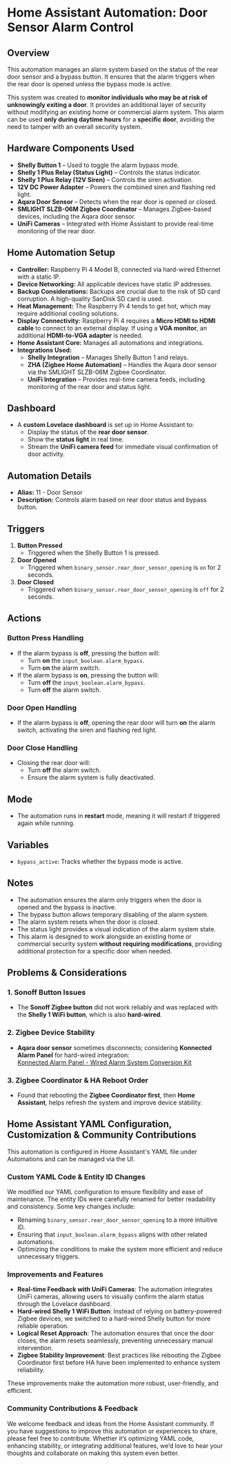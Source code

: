 # Home Assistant Automation: Door Sensor Alarm Control

## Overview
This automation manages an alarm system based on the status of the rear door sensor and a bypass button. It ensures that the alarm triggers when the rear door is opened unless the bypass mode is active.

This system was created to **monitor individuals who may be at risk of unknowingly exiting a door**. It provides an additional layer of security without modifying an existing home or commercial alarm system. This alarm can be used **only during daytime hours** for a **specific door**, avoiding the need to tamper with an overall security system.

## Hardware Components Used
- **Shelly Button 1** – Used to toggle the alarm bypass mode.
- **Shelly 1 Plus Relay (Status Light)** – Controls the status indicator.
- **Shelly 1 Plus Relay (12V Siren)** – Controls the siren activation.
- **12V DC Power Adapter** – Powers the combined siren and flashing red light.
- **Aqara Door Sensor** – Detects when the rear door is opened or closed.
- **SMLIGHT SLZB-06M Zigbee Coordinator** – Manages Zigbee-based devices, including the Aqara door sensor.
- **UniFi Cameras** – Integrated with Home Assistant to provide real-time monitoring of the rear door.

## Home Automation Setup
- **Controller:** Raspberry Pi 4 Model B, connected via hard-wired Ethernet with a static IP.
- **Device Networking:** All applicable devices have static IP addresses.
- **Backup Considerations:** Backups are crucial due to the risk of SD card corruption. A high-quality SanDisk SD card is used.
- **Heat Management:** The Raspberry Pi 4 tends to get hot, which may require additional cooling solutions.
- **Display Connectivity:** Raspberry Pi 4 requires a **Micro HDMI to HDMI cable** to connect to an external display. If using a **VGA monitor**, an additional **HDMI-to-VGA adapter** is needed.
- **Home Assistant Core:** Manages all automations and integrations.
- **Integrations Used:**
  - **Shelly Integration** – Manages Shelly Button 1 and relays.
  - **ZHA (Zigbee Home Automation)** – Handles the Aqara door sensor via the SMLIGHT SLZB-06M Zigbee Coordinator.
  - **UniFi Integration** – Provides real-time camera feeds, including monitoring of the rear door and status light.

## Dashboard
- A **custom Lovelace dashboard** is set up in Home Assistant to:
  - Display the status of the **rear door sensor**.
  - Show the **status light** in real time.
  - Stream the **UniFi camera feed** for immediate visual confirmation of door activity.

## Automation Details
- **Alias:** 11 - Door Sensor
- **Description:** Controls alarm based on rear door status and bypass button.

## Triggers
1. **Button Pressed**
   - Triggered when the Shelly Button 1 is pressed.
2. **Door Opened**
   - Triggered when `binary_sensor.rear_door_sensor_opening` is `on` for 2 seconds.
3. **Door Closed**
   - Triggered when `binary_sensor.rear_door_sensor_opening` is `off` for 2 seconds.

## Actions
### Button Press Handling
- If the alarm bypass is **off**, pressing the button will:
  - Turn **on** the `input_boolean.alarm_bypass`.
  - Turn **on** the alarm switch.
- If the alarm bypass is **on**, pressing the button will:
  - Turn **off** the `input_boolean.alarm_bypass`.
  - Turn **off** the alarm switch.

### Door Open Handling
- If the alarm bypass is **off**, opening the rear door will turn **on** the alarm switch, activating the siren and flashing red light.

### Door Close Handling
- Closing the rear door will:
  - Turn **off** the alarm switch.
  - Ensure the alarm system is fully deactivated.

## Mode
- The automation runs in **restart** mode, meaning it will restart if triggered again while running.

## Variables
- `bypass_active`: Tracks whether the bypass mode is active.

## Notes
- The automation ensures the alarm only triggers when the door is opened and the bypass is inactive.
- The bypass button allows temporary disabling of the alarm system.
- The alarm system resets when the door is closed.
- The status light provides a visual indication of the alarm system state.
- This alarm is designed to work alongside an existing home or commercial security system **without requiring modifications**, providing additional protection for a specific door when needed.

## Problems & Considerations
### 1. **Sonoff Button Issues**
- The **Sonoff Zigbee button** did not work reliably and was replaced with the **Shelly 1 WiFi button**, which is also **hard-wired**.

### 2. **Zigbee Device Stability**
- **Aqara door sensor** sometimes disconnects; considering **Konnected Alarm Panel** for hard-wired integration:  
  [Konnected Alarm Panel - Wired Alarm System Conversion Kit](https://konnected.io/products/konnected-alarm-panel-wired-alarm-system-conversion-kit)

### 3. **Zigbee Coordinator & HA Reboot Order**
- Found that rebooting the **Zigbee Coordinator first**, then **Home Assistant**, helps refresh the system and improve device stability.

## Home Assistant YAML Configuration, Customization & Community Contributions
This automation is configured in Home Assistant's YAML file under Automations and can be managed via the UI.

### Custom YAML Code & Entity ID Changes
We modified our YAML configuration to ensure flexibility and ease of maintenance. The entity IDs were carefully renamed for better readability and consistency. Some key changes include:
- Renaming `binary_sensor.rear_door_sensor_opening` to a more intuitive ID.
- Ensuring that `input_boolean.alarm_bypass` aligns with other related automations.
- Optimizing the conditions to make the system more efficient and reduce unnecessary triggers.

### Improvements and Features
- **Real-time Feedback with UniFi Cameras**: The automation integrates UniFi cameras, allowing users to visually confirm the alarm status through the Lovelace dashboard.
- **Hard-wired Shelly 1 WiFi Button**: Instead of relying on battery-powered Zigbee devices, we switched to a hard-wired Shelly button for more reliable operation.
- **Logical Reset Approach**: The automation ensures that once the door closes, the alarm resets seamlessly, preventing unnecessary manual intervention.
- **Zigbee Stability Improvement**: Best practices like rebooting the Zigbee Coordinator first before HA have been implemented to enhance system reliability.

These improvements make the automation more robust, user-friendly, and efficient.

### Community Contributions & Feedback
We welcome feedback and ideas from the Home Assistant community. If you have suggestions to improve this automation or experiences to share, please feel free to contribute. Whether it’s optimizing YAML code, enhancing stability, or integrating additional features, we’d love to hear your thoughts and collaborate on making this system even better.

